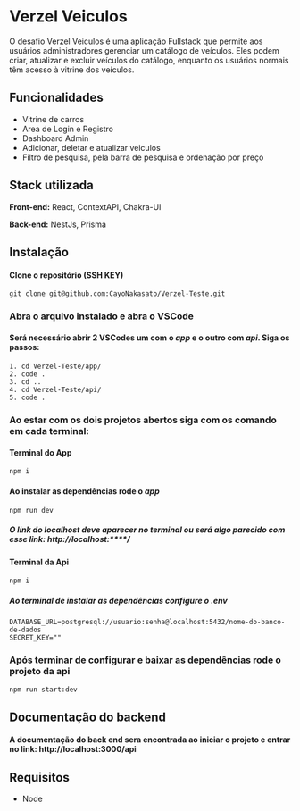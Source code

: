 
# Verzel Veiculos

O desafio Verzel Veiculos é uma aplicação Fullstack que permite aos usuários administradores gerenciar um catálogo de veículos. Eles podem criar, atualizar e excluir veículos do catálogo, enquanto os usuários normais têm acesso à vitrine dos veículos.

## Funcionalidades

- Vitrine de carros
- Area de Login e Registro
- Dashboard Admin
- Adicionar, deletar e atualizar veiculos
- Filtro de pesquisa, pela barra de pesquisa e ordenação por preço

## Stack utilizada

**Front-end:** React, ContextAPI, Chakra-UI

**Back-end:** NestJs, Prisma


## Instalação

#### Clone o repositório (SSH KEY)
```
git clone git@github.com:CayoNakasato/Verzel-Teste.git
```` 

### Abra o arquivo instalado e abra o VSCode

#### Será necessário abrir 2 VSCodes um com o *app* e o outro com *api*. Siga os passos: 

####
```
1. cd Verzel-Teste/app/
2. code .
3. cd ..
4. cd Verzel-Teste/api/
5. code .
```

### Ao estar com os dois projetos abertos siga com os comando em cada terminal:

#### Terminal do App
```
npm i
```

#### Ao instalar as dependências rode o *app*
```
npm run dev
```

##### O link do localhost deve aparecer no terminal ou será algo parecido com esse link: http://localhost:****/

#### Terminal da Api
```
npm i
```

##### Ao terminal de instalar as dependências configure o *.env*
```
DATABASE_URL=postgresql://usuario:senha@localhost:5432/nome-do-banco-de-dados
SECRET_KEY=""
```

### Após terminar de configurar e baixar as dependências rode o projeto da api
```
npm run start:dev
```

## Documentação do backend
#### A documentação do back end sera encontrada ao iniciar o projeto e entrar no link: http://localhost:3000/api

## Requisitos

- Node


